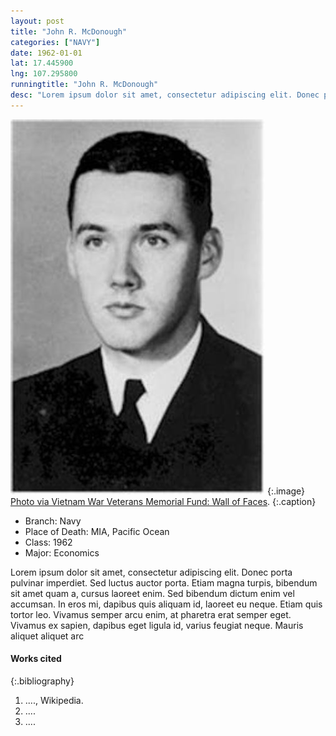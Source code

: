 ```yaml
---
layout: post
title: "John R. McDonough"
categories: ["NAVY"]
date: 1962-01-01
lat: 17.445900
lng: 107.295800
runningtitle: "John R. McDonough"
desc: "Lorem ipsum dolor sit amet, consectetur adipiscing elit. Donec porta pulvinar imperdiet. Sed luctus auctor porta. Etiam magna turpis, bibendum sit amet quam a,"
---
```


![John R. McDonough](images/johnmcdonough.jpg)
   {:.image}
[Photo via Vietnam War Veterans Memorial Fund: Wall of Faces](https://www.vvmf.org/Wall-of-Faces/36556/JOHN-R-MCDONOUGH/).
  {:.caption}

* Branch: Navy
* Place of Death: MIA, Pacific Ocean
* Class: 1962
* Major: Economics

Lorem ipsum dolor sit amet, consectetur adipiscing elit. Donec porta pulvinar imperdiet. Sed luctus auctor porta. Etiam magna turpis, bibendum sit amet quam a, cursus laoreet enim. Sed bibendum dictum enim vel accumsan. In eros mi, dapibus quis aliquam id, laoreet eu neque. Etiam quis tortor leo. Vivamus semper arcu enim, at pharetra erat semper eget. Vivamus ex sapien, dapibus eget ligula id, varius feugiat neque. Mauris aliquet aliquet arc


#### Works cited

{:.bibliography}
1. ...., Wikipedia.
2. ....
3. ....
